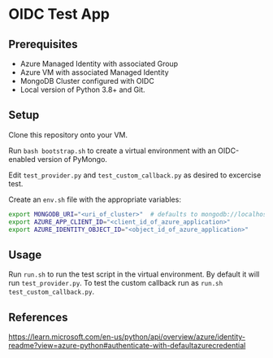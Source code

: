 # OIDC Test App

## Prerequisites

- Azure Managed Identity with associated Group
- Azure VM with associated Managed Identity
- MongoDB Cluster configured with OIDC
- Local version of Python 3.8+ and Git.

## Setup

Clone this repository onto your VM.

Run `bash bootstrap.sh` to create a virtual environment with
an OIDC-enabled version of PyMongo.

Edit `test_provider.py` and `test_custom_callback.py` as desired to excercise test.

Create an `env.sh` file with the appropriate variables:

```bash
export MONGODB_URI="<uri_of_cluster>"  # defaults to mongodb://localhost:27017/
export AZURE_APP_CLIENT_ID="<client_id_of_azure_application>"
export AZURE_IDENTITY_OBJECT_ID="<object_id_of_azure_application>"
```

## Usage

Run `run.sh` to run the test script in the virtual environment.
By default it will run `test_provider.py`.  To test the custom callback
run as `run.sh test_custom_callback.py`.


## References

https://learn.microsoft.com/en-us/python/api/overview/azure/identity-readme?view=azure-python#authenticate-with-defaultazurecredential